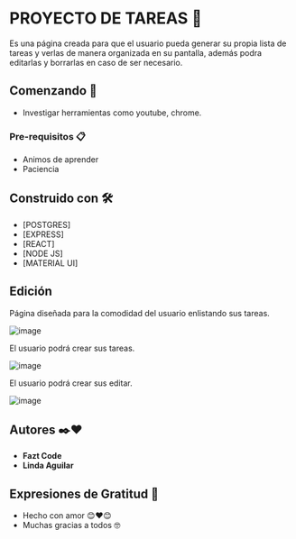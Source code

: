 # PROYECTO DE TAREAS 📝

Es una página creada para que el usuario pueda generar su propia lista de tareas y verlas de manera organizada en su pantalla, además podra editarlas y borrarlas en caso de ser necesario.

## Comenzando 🚀

* Investigar herramientas como youtube, chrome.

### Pre-requisitos 📋

* Animos de aprender
* Paciencia


## Construido con 🛠️

* [POSTGRES]
* [EXPRESS]
* [REACT]
* [NODE JS]
* [MATERIAL UI]

## Edición

Página diseñada para la comodidad del usuario enlistando sus tareas.

![image](https://github.com/LindaLobo/PERN/assets/104039974/f6bb8b31-a202-4170-873d-6bbb7190594c)

El usuario podrá crear sus tareas.

![image](https://github.com/LindaLobo/PERN/assets/104039974/00772306-bbc1-4eef-bd18-bc0098d5f8c1)

El usuario podrá crear sus editar.

![image](https://github.com/LindaLobo/PERN/assets/104039974/a0f58c9e-62c7-4698-9978-99a6bd60549b)


## Autores ✒️❤️

* **Fazt Code**
* **Linda Aguilar**

## Expresiones de Gratitud 🎁

* Hecho con amor 😊❤️😊
* Muchas gracias a todos 🤓
